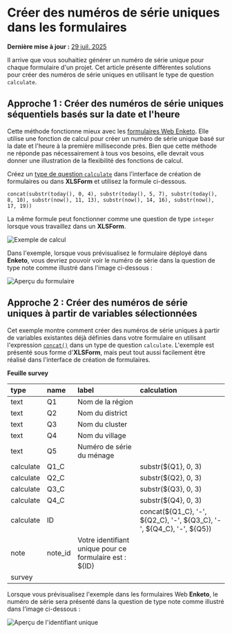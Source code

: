 # Créer des numéros de série uniques dans les formulaires
**Dernière mise à jour :** <a href="https://github.com/kobotoolbox/docs/blob/47cbc8887d6df73ef3bf760d5a3962b77ab26ed8/source/unique_serial_numbers.md" class="reference">29 juil. 2025</a>

Il arrive que vous souhaitiez générer un numéro de série unique pour chaque formulaire d'un projet. Cet article présente différentes solutions pour créer des numéros de série uniques en utilisant le type de question `calculate`.

## Approche 1 : Créer des numéros de série uniques séquentiels basés sur la date et l'heure

Cette méthode fonctionne mieux avec les [formulaires Web Enketo](data_through_webforms.md). Elle utilise une fonction de calcul pour créer un numéro de série unique basé sur la date et l'heure à la première milliseconde près. Bien que cette méthode ne réponde pas nécessairement à tous vos besoins, elle devrait vous donner une illustration de la flexibilité des fonctions de calcul.

Créez un
<a class="reference" href="calculate_questions.html">type de question <code>calculate</code></a> dans l'interface de création de formulaires ou dans **XLSForm** et utilisez la formule ci-dessous.

```
concat(substr(today(), 0, 4), substr(today(), 5, 7), substr(today(), 8, 10), substr(now(), 11, 13), substr(now(), 14, 16), substr(now(), 17, 19))
```

<p class="note">
  La même formule peut fonctionner comme une question de type <code>integer</code> lorsque vous travaillez dans un <strong>XLSForm</strong>.
</p>

![Exemple de calcul](/images/unique_serial_numbers/calculate_example.png)

Dans l'exemple, lorsque vous prévisualisez le formulaire déployé dans **Enketo**, vous devriez pouvoir voir le numéro de série dans la question de type note comme illustré dans l'image ci-dessous :

![Aperçu du formulaire](/images/unique_serial_numbers/preview_form.png)

## Approche 2 : Créer des numéros de série uniques à partir de variables sélectionnées

Cet exemple montre comment créer des numéros de série uniques à partir de variables existantes déjà définies dans votre formulaire en utilisant l'expression
[`concat()`](https://docs.getodk.org/form-operators-functions/#concat)
dans un type de question `calculate`. L'exemple est présenté sous forme d'**XLSForm**, mais peut tout aussi facilement être réalisé dans l'interface de création de formulaires.

**Feuille survey**

| type      | name    | label                                           | calculation                                                           |
| :-------- | :------ | :---------------------------------------------- | :-------------------------------------------------------------------- |
| text      | Q1      | Nom de la région                                |                                                                       |
| text      | Q2      | Nom du district                                 |                                                                       |
| text      | Q3      | Nom du cluster                                  |                                                                       |
| text      | Q4      | Nom du village                                  |                                                                       |
| text      | Q5      | Numéro de série du ménage                       |                                                                       |
| calculate | Q1_C    |                                                 | substr(${Q1}, 0, 3)                                                   |
| calculate | Q2_C    |                                                 | substr(${Q2}, 0, 3)                                                   |
| calculate | Q3_C    |                                                 | substr(${Q3}, 0, 3)                                                   |
| calculate | Q4_C    |                                                 | substr(${Q4}, 0, 3)                                                   |
| calculate | ID      |                                                 | concat(${Q1_C}, '-', ${Q2_C}, '-', ${Q3_C}, '-', ${Q4_C}, '-', ${Q5}) |
| note      | note_id | Votre identifiant unique pour ce formulaire est : ${ID} |                                                                       |
| survey |

Lorsque vous prévisualisez l'exemple dans les formulaires Web **Enketo**, le numéro de série sera présenté dans la question de type note comme illustré dans l'image ci-dessous :

![Aperçu de l'identifiant unique](/images/unique_serial_numbers/preview_uniqueid.png)